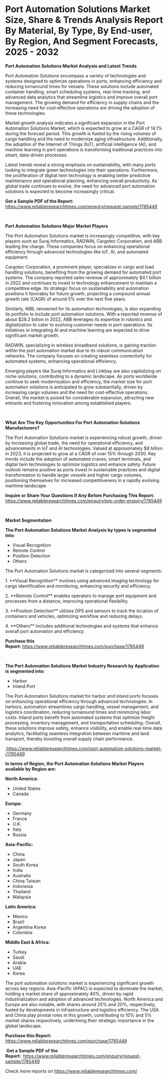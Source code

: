 <p><h1>Port Automation Solutions Market Size, Share & Trends Analysis Report By Material, By Type, By End-user, By Region, And Segment Forecasts, 2025 - 2032</h1></p><p><strong>Port Automation Solutions Market Analysis and Latest Trends</strong></p>
<p><p>Port Automation Solutions encompass a variety of technologies and systems designed to optimize operations in ports, enhancing efficiency and reducing turnaround times for vessels. These solutions include automated container handling, smart scheduling systems, real-time tracking, and advanced data analytics that streamline logistics and improve overall port management. The growing demand for efficiency in supply chains and the increasing need for cost-effective operations are driving the adoption of these technologies.</p><p>Market growth analysis indicates a significant expansion in the Port Automation Solutions Market, which is expected to grow at a CAGR of 14.1% during the forecast period. This growth is fueled by the rising volumes of cargo handling and the need to modernize aging infrastructure. Additionally, the adoption of the Internet of Things (IoT), artificial intelligence (AI), and machine learning in port operations is transforming traditional practices into smart, data-driven processes.</p><p>Latest trends reveal a strong emphasis on sustainability, with many ports looking to integrate green technologies into their operations. Furthermore, the proliferation of digital twin technology is enabling better predictive maintenance and operational planning, enhancing overall productivity. As global trade continues to evolve, the need for advanced port automation solutions is expected to become increasingly critical.</p></p>
<p><strong>Get a Sample PDF of the Report:&nbsp;</strong> <a href="https://www.reliableresearchtimes.com/enquiry/request-sample/1785449?utm_campaign=3565&utm_medium=2&utm_source=Github&utm_content=ia&utm_term=25032025&utm_id=port-automation-solutions">https://www.reliableresearchtimes.com/enquiry/request-sample/1785449</a></p>
<p>&nbsp;</p>
<p><strong>Port Automation Solutions Major Market Players</strong></p>
<p><p>The Port Automation Solutions market is increasingly competitive, with key players such as Suraj Informatics, RADWIN, Cargotec Corporation, and ABB leading the charge. These companies focus on enhancing operational efficiency through advanced technologies like IoT, AI, and automated equipment.</p><p>Cargotec Corporation, a prominent player, specializes in cargo and load handling solutions, benefiting from the growing demand for automated port systems. The company reported sales revenue of approximately $4.1 billion in 2022 and continues to invest in technology enhancement to maintain a competitive edge. Its strategic focus on sustainability and automation positions it favorably for future growth, projecting a compound annual growth rate (CAGR) of around 5% over the next five years.</p><p>Similarly, ABB, renowned for its automation technologies, is also expanding its portfolio to include port automation solutions. With a reported revenue of about $28.2 billion in 2022, ABB leverages its expertise in robotics and digitalization to cater to evolving customer needs in port operations. Its initiatives in integrating AI and machine learning are expected to drive significant market growth.</p><p>RADWIN, specializing in wireless broadband solutions, is gaining traction within the port automation market due to its robust communication networks. The company focuses on creating seamless connectivity for automated systems, enhancing operational efficiency.</p><p>Emerging players like Suraj Informatics and Linkbay are also capitalizing on niche solutions, contributing to a dynamic landscape. As ports worldwide continue to seek modernization and efficiency, the market size for port automation solutions is anticipated to grow substantially, driven by increasing cargo volumes and the need for cost-effective operations. Overall, the market is poised for considerable expansion, attracting new entrants and fostering innovation among established players.</p></p>
<p>&nbsp;</p>
<p><strong>What Are The Key Opportunities For Port Automation Solutions Manufacturers?</strong></p>
<p><p>The Port Automation Solutions market is experiencing robust growth, driven by increasing global trade, the need for operational efficiency, and advancements in IoT and AI technologies. Valued at approximately $8 billion in 2023, it is projected to grow at a CAGR of over 15% through 2030. Key trends include the adoption of automated cranes, smart terminals, and digital twin technologies to optimize logistics and enhance safety. Future outlook remains positive as ports invest in sustainable practices and digital transformation to handle larger vessels and higher cargo volumes, positioning themselves for increased competitiveness in a rapidly evolving maritime landscape.</p></p>
<p><strong>Inquire or Share Your Questions If Any Before Purchasing This Report:</strong> <a href="https://www.reliableresearchtimes.com/enquiry/pre-order-enquiry/1785449?utm_campaign=3565&utm_medium=2&utm_source=Github&utm_content=ia&utm_term=25032025&utm_id=port-automation-solutions">https://www.reliableresearchtimes.com/enquiry/pre-order-enquiry/1785449</a></p>
<p>&nbsp;</p>
<p><strong>Market Segmentation</strong></p>
<p><strong>The Port Automation Solutions Market Analysis by types is segmented into:</strong></p>
<p><ul><li>Visual Recognition</li><li>Remote Control</li><li>Position Detection</li><li>Others</li></ul></p>
<p><p>The Port Automation Solutions market is categorized into several segments: </p><p>1. **Visual Recognition** involves using advanced imaging technology for cargo identification and monitoring, enhancing security and efficiency. </p><p>2. **Remote Control** enables operators to manage port equipment and processes from a distance, improving operational flexibility. </p><p>3. **Position Detection** utilizes GPS and sensors to track the location of containers and vehicles, optimizing workflow and reducing delays. </p><p>4. **Others** includes additional technologies and systems that enhance overall port automation and efficiency.</p></p>
<p><strong>Purchase this Report:&nbsp;</strong><a href="https://www.reliableresearchtimes.com/purchase/1785449?utm_campaign=3565&utm_medium=2&utm_source=Github&utm_content=ia&utm_term=25032025&utm_id=port-automation-solutions">https://www.reliableresearchtimes.com/purchase/1785449</a></p>
<p>&nbsp;</p>
<p><strong>The Port Automation Solutions Market Industry Research by Application is segmented into:</strong></p>
<p><ul><li>Harbor</li><li>Inland Port</li></ul></p>
<p><p>The Port Automation Solutions market for harbor and inland ports focuses on enhancing operational efficiency through advanced technologies. In harbors, automation streamlines cargo handling, vessel management, and logistics coordination, reducing turnaround times and minimizing labor costs. Inland ports benefit from automated systems that optimize freight processing, inventory management, and transportation scheduling. Overall, these solutions improve safety, enhance visibility, and enable real-time data analytics, facilitating seamless integration between maritime and land transport, thereby boosting overall supply chain performance.</p></p>
<p><a href="https://www.reliableresearchtimes.com/port-automation-solutions-market-r1785449?utm_campaign=3565&utm_medium=2&utm_source=Github&utm_content=ia&utm_term=25032025&utm_id=port-automation-solutions">&nbsp;https://www.reliableresearchtimes.com/port-automation-solutions-market-r1785449</a></p>
<p><strong>In terms of Region, the Port Automation Solutions Market Players available by Region are:</strong></p>
<p>
    <p> <strong> North America: </strong>
        <ul>
            <li>United States</li>
            <li>Canada</li>
        </ul>
        </p> 
    <p> <strong> Europe: </strong>
        <ul>
            <li>Germany</li>
            <li>France</li>
            <li>U.K.</li>
            <li>Italy</li>
            <li>Russia</li>
        </ul>
        </p> 
    <p> <strong> Asia-Pacific: </strong>
        <ul>
            <li>China</li>
            <li>Japan</li>
            <li>South Korea</li>
            <li>India</li>
            <li>Australia</li>
            <li>China Taiwan</li>
            <li>Indonesia</li>
            <li>Thailand</li>
            <li>Malaysia</li>
        </ul>
        </p> 
    <p> <strong> Latin America: </strong>
        <ul>
            <li>Mexico</li>
            <li>Brazil</li>
            <li>Argentina Korea</li>
            <li>Colombia</li>
        </ul>
        </p> 
    <p> <strong> Middle East & Africa: </strong>
        <ul>
            <li>Turkey</li>
            <li>Saudi</li>
            <li>Arabia</li>
            <li>UAE</li>
            <li>Korea</li>
        </ul>
    </p>
    </p>
<p><p>The port automation solutions market is experiencing significant growth across key regions. Asia-Pacific (APAC) is expected to dominate the market, holding a market share of approximately 40%, driven by rapid industrialization and adoption of advanced technologies. North America and Europe are also notable, with shares around 25% and 20%, respectively, fueled by developments in infrastructure and logistics efficiency. The USA and China play pivotal roles in this growth, contributing to 10% and 5% market shares respectively, underlining their strategic importance in the global landscape.</p></p>
<p><strong>Purchase this Report: </strong><a href="https://www.reliableresearchtimes.com/purchase/1785449?utm_campaign=3565&utm_medium=2&utm_source=Github&utm_content=ia&utm_term=25032025&utm_id=port-automation-solutions">https://www.reliableresearchtimes.com/purchase/1785449</a></p>
<p>&nbsp;<strong>Get a Sample PDF of the Report:&nbsp;&nbsp;</strong><a href="https://www.reliableresearchtimes.com/enquiry/request-sample/1785449?utm_campaign=3565&utm_medium=2&utm_source=Github&utm_content=ia&utm_term=25032025&utm_id=port-automation-solutions">https://www.reliableresearchtimes.com/enquiry/request-sample/1785449</a></p>
<p><strong></strong></p>
<p>Check more reports on <a href="https://www.reliableresearchtimes.com/?utm_campaign=3565&utm_medium=2&utm_source=Github&utm_content=ia&utm_term=25032025&utm_id=port-automation-solutions">https://www.reliableresearchtimes.com/</a></p>